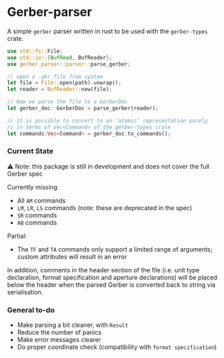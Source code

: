 # Gerber-parser

A simple `gerber` parser written in rust to be used with the `gerber-types` crate. 

```rust
use std::fs::File;
use std::io::{BufRead, BufReader};
use gerber_parser::parser::parse_gerber;

// open a .gbr file from system
let file = File::open(path).unwrap();
let reader = BufReader::new(file);

// Now we parse the file to a GerberDoc 
let gerber_doc: GerberDoc = parse_gerber(reader);

// it is possible to convert to an 'atomic' representation purely 
// in terms of Vec<Command> of the gerber-types crate
let commands:Vec<Command> = gerber_doc.to_commands();
```

### Current State

⚠️ Note: this package is still in development and does not cover the full Gerber spec

Currently missing

* All `AM` commands
* `LM`, `LR`, `LS` commands (note: these are deprecated in the spec)
* `SR` commands
* `AB` commands

Partial:

* The `TF` and `TA` commands only support a limited range of arguments; custom attributes will result in an error

In addition, comments in the header section of the file (i.e. unit type declaration, format specification and aperture declarations) will be placed below the header when the parsed Gerber is converted back to string via serialisation. 

### General to-do

* Make parsing a bit cleaner, with `Result`
* Reduce the number of panics 
* Make error messages clearer
* Do proper coordinate check (compatibility with `format specification`)